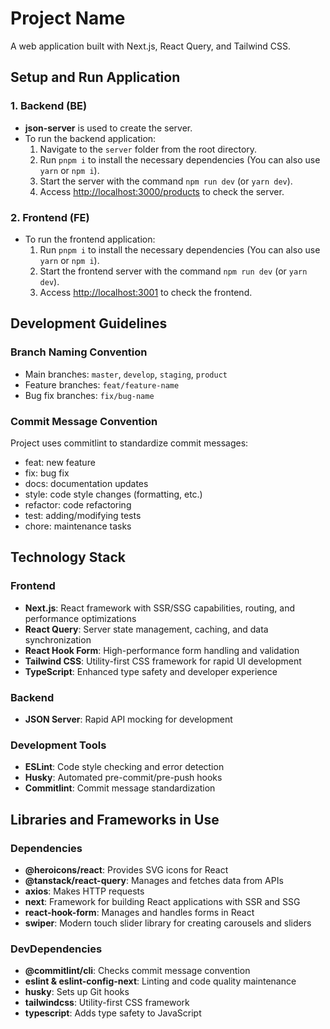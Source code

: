 # Project Name

A web application built with Next.js, React Query, and Tailwind CSS.

## Setup and Run Application

### 1. Backend (BE)

- **json-server** is used to create the server.
- To run the backend application:
  1. Navigate to the `server` folder from the root directory.
  2. Run `pnpm i` to install the necessary dependencies (You can also use `yarn` or `npm i`).
  3. Start the server with the command `npm run dev` (or `yarn dev`).
  4. Access [http://localhost:3000/products](http://localhost:3000/products) to check the server.

### 2. Frontend (FE)

- To run the frontend application:
  1. Run `pnpm i` to install the necessary dependencies (You can also use `yarn` or `npm i`).
  2. Start the frontend server with the command `npm run dev` (or `yarn dev`).
  3. Access [http://localhost:3001](http://localhost:3001) to check the frontend.

## Development Guidelines

### Branch Naming Convention

- Main branches: `master`, `develop`, `staging`, `product`
- Feature branches: `feat/feature-name`
- Bug fix branches: `fix/bug-name`

### Commit Message Convention

Project uses commitlint to standardize commit messages:

- feat: new feature
- fix: bug fix
- docs: documentation updates
- style: code style changes (formatting, etc.)
- refactor: code refactoring
- test: adding/modifying tests
- chore: maintenance tasks

## Technology Stack

### Frontend

- **Next.js**: React framework with SSR/SSG capabilities, routing, and performance optimizations
- **React Query**: Server state management, caching, and data synchronization
- **React Hook Form**: High-performance form handling and validation
- **Tailwind CSS**: Utility-first CSS framework for rapid UI development
- **TypeScript**: Enhanced type safety and developer experience

### Backend

- **JSON Server**: Rapid API mocking for development

### Development Tools

- **ESLint**: Code style checking and error detection
- **Husky**: Automated pre-commit/pre-push hooks
- **Commitlint**: Commit message standardization

## Libraries and Frameworks in Use

### Dependencies

- **@heroicons/react**: Provides SVG icons for React
- **@tanstack/react-query**: Manages and fetches data from APIs
- **axios**: Makes HTTP requests
- **next**: Framework for building React applications with SSR and SSG
- **react-hook-form**: Manages and handles forms in React
- **swiper**: Modern touch slider library for creating carousels and sliders

### DevDependencies

- **@commitlint/cli**: Checks commit message convention
- **eslint & eslint-config-next**: Linting and code quality maintenance
- **husky**: Sets up Git hooks
- **tailwindcss**: Utility-first CSS framework
- **typescript**: Adds type safety to JavaScript
